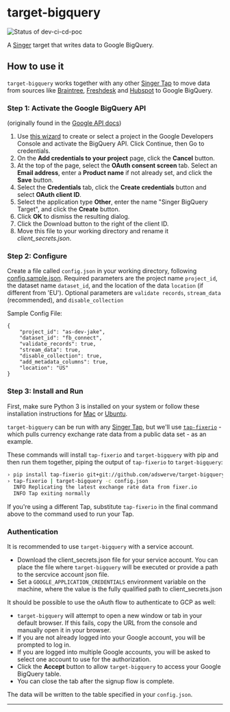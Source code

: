 # target-bigquery

![Status of dev-ci-cd-poc](https://github.com/RuslanBergenov/target-bigquery/actions/workflows/target-bigquery-development.yml/badge.svg?branch=dev-ci-cd-poc)

A [Singer](https://singer.io) target that writes data to Google BigQuery.

## How to use it

`target-bigquery` works together with any other [Singer Tap] to move data from sources like [Braintree], [Freshdesk] and [Hubspot] to Google BigQuery. 

### Step 1: Activate the Google BigQuery API

 (originally found in the [Google API docs](https://googlecloudplatform.github.io/google-cloud-python/latest/bigquery/usage.html))
 
 1. Use [this wizard](https://console.developers.google.com/start/api?id=bigquery-json.googleapis.com) to create or select a project in the Google Developers Console and activate the BigQuery API. Click Continue, then Go to credentials.
 1. On the **Add credentials to your project** page, click the **Cancel** button.
 1. At the top of the page, select the **OAuth consent screen** tab. Select an **Email address**, enter a **Product name** if not already set, and click the **Save** button.
 1. Select the **Credentials** tab, click the **Create credentials** button and select **OAuth client ID**.
 1. Select the application type **Other**, enter the name "Singer BigQuery Target", and click the **Create** button.
 1. Click **OK** to dismiss the resulting dialog.
 1. Click the Download button to the right of the client ID.
 1. Move this file to your working directory and rename it *client_secrets.json*.

### Step 2: Configure

Create a file called `config.json` in your working directory, following [config.sample.json](config.sample.json). 
Required parameters are the project name `project_id`, the dataset name `dataset_id`, and the location of the data `location` (if different from 'EU'). 
Optional parameters are `validate records`, `stream_data` (recommended), and `disable_collection`

Sample Config File:
```
{
    "project_id": "as-dev-jake",
    "dataset_id": "fb_connect",
    "validate_records": true,
    "stream_data": true,
    "disable_collection": true,
    "add_metadata_columns": true,
    "location": "US"
}
```
### Step 3: Install and Run

First, make sure Python 3 is installed on your system or follow these installation instructions for [Mac](python-mac) or [Ubuntu](python-ubuntu).

`target-bigquery` can be run with any [Singer Tap], but we'll use [`tap-fixerio`][Fixerio] - which pulls currency exchange rate data from a public data set - as an example.

These commands will install `tap-fixerio` and `target-bigquery` with pip and then run them together, piping the output of `tap-fixerio` to `target-bigquery`:

```bash
› pip install tap-fixerio git+git://github.com/adswerve/target-bigquery
› tap-fixerio | target-bigquery -c config.json
  INFO Replicating the latest exchange rate data from fixer.io
  INFO Tap exiting normally
```

If you're using a different Tap, substitute `tap-fixerio` in the final command above to the command used to run your Tap.

### Authentication

It is recommended to use `target-bigquery` with a service account.
* Download the client_secrets.json file for your service account. You can place the file where `target-bigquery` will be executed or provide a path to the sercvice account json file.
* Set a `GOOGLE_APPLICATION_CREDENTIALS` environment variable on the machine, where the value is the fully qualified path to client_secrets.json

It should be possible to use the oAuth flow to authenticate to GCP as well:
* `target-bigquery` will attempt to open a new window or tab in your default browser. If this fails, copy the URL from the console and manually open it in your browser.
* If you are not already logged into your Google account, you will be prompted to log in.
* If you are logged into multiple Google accounts, you will be asked to select one account to use for the authorization.
* Click the **Accept** button to allow `target-bigquery` to access your Google BigQuery table.
* You can close the tab after the signup flow is complete.

The data will be written to the table specified in your `config.json`.

---

[Singer Tap]: https://singer.io
[Braintree]: https://github.com/singer-io/tap-braintree
[Freshdesk]: https://github.com/singer-io/tap-freshdesk
[Hubspot]: https://github.com/singer-io/tap-hubspot
[Fixerio]: https://github.com/singer-io/tap-fixerio
[python-mac]: http://docs.python-guide.org/en/latest/starting/install3/osx/
[python-ubuntu]: https://www.digitalocean.com/community/tutorials/how-to-install-python-3-and-set-up-a-local-programming-environment-on-ubuntu-16-04

